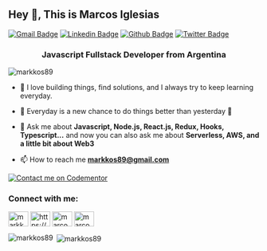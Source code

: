 ## Hey 👋, This is Marcos Iglesias
[![Gmail Badge](https://img.shields.io/badge/-markkos89@gmail.com-c14438?style=flat&logo=Gmail&logoColor=white&link=mailto:markkos89@gmail.com)](mailto:markkos89@gmail.com) 
[![Linkedin Badge](https://img.shields.io/badge/https://www.linkedin.com/in/marcosiglesias-705a3256/?style=flat&logo=Linkedin&logoColor=white&link=https://www.linkedin.com/in/marcosiglesias-705a3256/)](https://www.linkedin.com/in/https://www.linkedin.com/in/marcosiglesias-705a3256/) 
[![Github Badge](https://img.shields.io/badge/-markkos89-grey?style=flat&logo=github&logoColor=white&link=https://github.com/markkos89/)](https://www.github.com/markkos89/) 
[![Twitter Badge](https://img.shields.io/badge/-markkos89-00acee?style=flat&logo=twitter&logoColor=white&link=https://twitter.com/markkos89/)](https://www.twitter.com/markkos89/) 

<h3 align="center">Javascript Fullstack Developer from Argentina</h3>

<p align="left"> <img src="https://komarev.com/ghpvc/?username=markkos89" alt="markkos89" /> </p>

- 🔭 I love building things, find solutions, and I always try to keep learning everyday. 

- 🚀 Everyday is a new chance to do things better than yesterday 💫

- 💬 Ask me about **Javascript, Node.js, React.js, Redux, Hooks, Typescript...** and now you can also ask me about **Serverless, AWS, and a little bit about Web3**

- 📫 How to reach me **markkos89@gmail.com**

[![Contact me on Codementor](https://www.codementor.io/m-badges/marcosiglesias/find-me-on-cm-b.svg)](https://www.codementor.io/@marcosiglesias?refer=badge)

<p align="left">
<h3 align="left">Connect with me:</h3>
<a href="https://twitter.com/markko89" target="blank"><img align="center" src="https://cdn.jsdelivr.net/npm/simple-icons@3.0.1/icons/twitter.svg" alt="markko89" height="30" width="40" /></a>
<a href="https://linkedin.com/in/https://www.linkedin.com/in/marcos-iglesias-705a3256/" target="blank"><img align="center" src="https://cdn.jsdelivr.net/npm/simple-icons@3.0.1/icons/linkedin.svg" alt="https://www.linkedin.com/in/marcos-iglesias-705a3256/" height="30" width="40" /></a>
<a href="https://instagram.com/marcosiglesiasdev" target="blank"><img align="center" src="https://cdn.jsdelivr.net/npm/simple-icons@3.0.1/icons/instagram.svg" alt="marcosiglesiasdev" height="30" width="40" /></a>
<a href="https://www.codechef.com/users/marcos e iglesias" target="blank"><img align="center" src="https://cdn.jsdelivr.net/npm/simple-icons@3.1.0/icons/codechef.svg" alt="marcos e iglesias" height="30" width="40" /></a>
</p>

<p><img align="left" src="https://github-readme-stats.vercel.app/api/top-langs/?username=markkos89&layout=compact" alt="markkos89" /></p>

<p>&nbsp;<img align="center" src="https://github-readme-stats.vercel.app/api?username=markkos89&show_icons=true" alt="markkos89" /></p>

